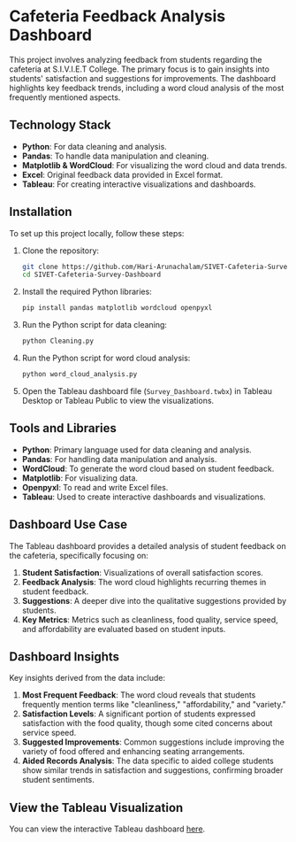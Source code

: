 # Cafeteria Feedback Analysis Dashboard

This project involves analyzing feedback from students regarding the cafeteria at S.I.V.I.E.T College. The primary focus is to gain insights into students' satisfaction and suggestions for improvements. The dashboard highlights key feedback trends, including a word cloud analysis of the most frequently mentioned aspects.

## Technology Stack

- **Python**: For data cleaning and analysis.
- **Pandas**: To handle data manipulation and cleaning.
- **Matplotlib & WordCloud**: For visualizing the word cloud and data trends.
- **Excel**: Original feedback data provided in Excel format.
- **Tableau**: For creating interactive visualizations and dashboards.

## Installation

To set up this project locally, follow these steps:

1. Clone the repository:

    ```bash
    git clone https://github.com/Hari-Arunachalam/SIVET-Cafeteria-Survey-Dashboard.git
    cd SIVET-Cafeteria-Survey-Dashboard
    ```

2. Install the required Python libraries:

    ```bash
    pip install pandas matplotlib wordcloud openpyxl
    ```

3. Run the Python script for data cleaning:

    ```bash
    python Cleaning.py
    ```
    
4. Run the Python script for word cloud analysis:

    ```bash
    python word_cloud_analysis.py
    ```
    
5. Open the Tableau dashboard file (`Survey_Dashboard.twbx`) in Tableau Desktop or Tableau Public to view the visualizations.

## Tools and Libraries

- **Python**: Primary language used for data cleaning and analysis.
- **Pandas**: For handling data manipulation and analysis.
- **WordCloud**: To generate the word cloud based on student feedback.
- **Matplotlib**: For visualizing data.
- **Openpyxl**: To read and write Excel files.
- **Tableau**: Used to create interactive dashboards and visualizations.

## Dashboard Use Case

The Tableau dashboard provides a detailed analysis of student feedback on the cafeteria, specifically focusing on:

1. **Student Satisfaction**: Visualizations of overall satisfaction scores.
2. **Feedback Analysis**: The word cloud highlights recurring themes in student feedback.
3. **Suggestions**: A deeper dive into the qualitative suggestions provided by students.
4. **Key Metrics**: Metrics such as cleanliness, food quality, service speed, and affordability are evaluated based on student inputs.

## Dashboard Insights

Key insights derived from the data include:

1. **Most Frequent Feedback**: The word cloud reveals that students frequently mention terms like "cleanliness," "affordability," and "variety."
2. **Satisfaction Levels**: A significant portion of students expressed satisfaction with the food quality, though some cited concerns about service speed.
3. **Suggested Improvements**: Common suggestions include improving the variety of food offered and enhancing seating arrangements.
4. **Aided Records Analysis**: The data specific to aided college students show similar trends in satisfaction and suggestions, confirming broader student sentiments.

## View the Tableau Visualization

You can view the interactive Tableau dashboard [here](https://public.tableau.com/app/profile/hariarunachalam.tableau/viz/S_I_V_E_TCollegeCafeteriaSatisfactionandImprovementSurvey/Dashboard1).



